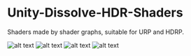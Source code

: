 # Unity-Dissolve-HDR-Shaders
Shaders made by shader graphs, suitable for URP and HDRP.

![alt text](https://github.com/UxxHans/Unity-Dissolve-HDR-Shaders/blob/main/Pictures/1.gif)
![alt text](https://github.com/UxxHans/Unity-Dissolve-HDR-Shaders/blob/main/Pictures/2.gif)
![alt text](https://github.com/UxxHans/Unity-Dissolve-HDR-Shaders/blob/main/Pictures/3.gif)
![alt text](https://github.com/UxxHans/Unity-Dissolve-HDR-Shaders/blob/main/Pictures/4.gif)
